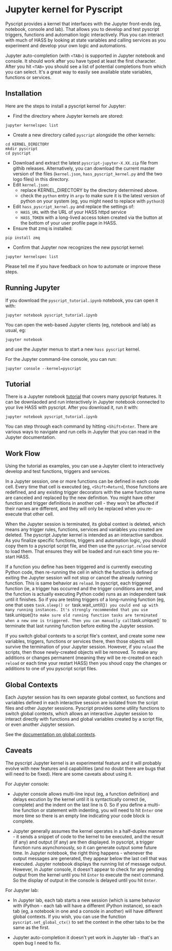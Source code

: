 # Jupyter kernel for Pyscript

Pyscript provides a kernel that interfaces with the Jupyter front-ends (eg, notebook, console and
lab). That allows you to develop and test pyscript triggers, functions and automation logic
interactively. Plus you can interact with much of HASS by looking at state variables and calling
services as you experiment and develop your own logic and automations.

Jupyter auto-completion (with `<TAB>`) is supported in Jupyter notebook and console. It should
work after you have typed at least the first character. After you hit `<TAB>` you should see a
list of potential completions from which you can select.  It's a great way to easily see available
state variables, functions or services.

## Installation

Here are the steps to install a pyscript kernel for Jupyter:
* Find the directory where Jupyter kernels are stored:
```
jupyter kernelspec list
```
* Create a new directory called `pyscript` alongside the other kernels:
```
cd KERNEL_DIRECTORY
mkdir pyscript
cd pyscript
```
* Download and extract the latest `pyscript-jupyter-X.XX.zip` file from githib releases.
Alternatively, you can download the current master version of the files (`kernel.json`,
`hass_pyscript_kernel.py` and the two logo files) in this directory.
* Edit `kernel.json`:
    - replace KERNEL_DIRECTORY by the directory determined above.
    - check the `python` entry in `argv` to make sure it is the latest version of python
      on your system (eg, you might need to replace with `python3`)
* Edit `hass_pyscript_kernel.py` and replace the settings of:
    - `HASS_URL` with the URL of your HASS httpd service
    - `HASS_TOKEN` with a long-lived access token created via the button at the bottom of
       your user profile page in HASS.
* Ensure that zmq is installed:
```
pip install zmq
```
* Confirm that Jupyter now recognizes the new pyscript kernel:
```
jupyter kernelspec list
```
Please tell me if you have feedback on how to automate or improve these steps.

## Running Jupyter

If you download the `pyscript_tutorial.ipynb` notebook, you can open it with:
```
jupyter notebook pyscript_tutorial.ipynb
```

You can open the web-based Jupyter clients (eg, notebook and lab) as usual, eg:
```
jupyter notebook
```
and use the Jupyter menus to start a new `hass pyscript` kernel.

For the Jupyter command-line console, you can run:
```
jupyter console --kernel=pyscript
```

## Tutorial

There is a Jupyter notebook [tutorial](https://github.com/custom-components/pyscript/blob/master/jupyter/pyscript_tutorial.ipynb)
that covers many pyscript features.  It can be downlaoded and run interactively in Jupyter
notebook connected to your live HASS with pyscript.  After you download it, run it with:
```
jupyter notebook pyscript_tutorial.ipynb
```
You can step through each command by hitting `<Shift>Enter`.  There are various
ways to navigate and run cells in Jupyter that you can read in the Jupyter
documentation.

## Work Flow

Using the tutorial as examples, you can use a Jupyter client to interactively develop and test
functions, triggers and services.

In a Jupyter session, one or more functions can be defined in each code cell. Every time that cell
is executed (eg, `<Shift>Return`), those functions are redefined, and any existing trigger
decorators with the same function name are canceled and replaced by the new definition. You might
have other function and trigger definitions in another cell - they won't be affected if their
names are different, and they will only be replaced when you re-execute that other cell.

When the Jupyter session is terminated, its global context is deleted, which means any trigger
rules, functions, services and variables you created are deleted.  The pyscript Jupyter kernel
is intended as an interactive sandbox. As you finalize specific functions, triggers and automation
logic, you should copy them to a pyscript script file, and then use the `pyscript.reload` service
to load them. That ensures they will be loaded and run each time you re-start HASS.

If a function you define has been triggered and is currently executing Python code, then re-running
the cell in which the function is defined or exiting the Jupyter session will not stop or cancel the
already running function. This is same behavior as `reload`. In pyscript, each triggered function
(ie, a trigger has occurred and the trigger conditions are met, and the function is actually
executing Python code) runs as an independent task until it finishes. So if you are testing triggers
of a long-running function (eg, one that uses `task.sleep() or `task.wait_until()`) you could end up
with many running instances. It's strongly recommended that you use `task.unique()` to make sure old
running function tasks are terminated when a new one is triggered. Then you can manually call
`task.unique()` to terminate that last running function before exiting the Jupyter session.

If you switch global contexts to a script file's context, and create some new variables,
triggers, functions or services there, then those objects will survive the termination
of your Jupyter session.  However, if you `reload` the scripts, then those newly-created
objects will be removed.  To make any additions or changes permanent (meaning they will
be re-created on each `reload` or each time your restart HASS) then you shoud copy the
changes or additions to one of you pyscript script files.

## Global Contexts

Each Jupyter session has its own separate global context, so functions and variables defined in each
interactive session are isolated from the script files and other Jupyter sessions.  Pyscript
provides some utility functions to switch global contexts, which allows an interactive Jupyter
session to interact directly with functions and global variables created by a script file, or even
another Jupyter session.

See the [documentation on global contexts](https://github.com/custom-components/pyscript#global-context-functions).

## Caveats

The pyscript Jupyter kernel is an experimental feature and it will probably evolve with new features
and capabilities (and no doubt there are bugs that will need to be fixed).  Here are some caveats
about using it.

For Jupyter console:
* Jupyter console allows multi-line input (eg, a function definition) and delays excution by the
kernel until it is syntactically correct (ie, complete) and the indent on the last line is 0.  So if
you define a multi-line function or statement with indenting, you will need to hit `Enter` one more
time so there is an empty line indicating your code block is complete.

* Jupyter generally assumes the kernel operates in a half-duplex manner - it sends a snippet of code
to the kernel to be executed, and the result (if any) and output (if any) are then displayed.  In
pyscript, a trigger function runs asynchonously, so it can generate output some future time.  In
Jupyter notebook, the right thing happens - whenever the output messages are generated, they appear
below the last cell that was executed. Jupyter notebook displays the running list of message output.
However, in Jupter console, it doesn't appear to check for any pending output from the kernel until
you hit `Enter` to execute the next command.  So the display of output in the console is delayed
until you hit `Enter`.

For Jupyter lab:
* In Jupyter lab, each tab starts a new session (which is same behavior with iPython - each tab will
have a different iPython instance), so each tab (eg, a notebook in one and a console in another)
will have different global contexts. If you wish, you can use the function `pyscript.set_global_ctx()`
to set the context in the other tabs to be the same as the first.

* Jupyter auto-completion it doesn't yet work in Jupyter lab - that's an open bug I need to fix.
